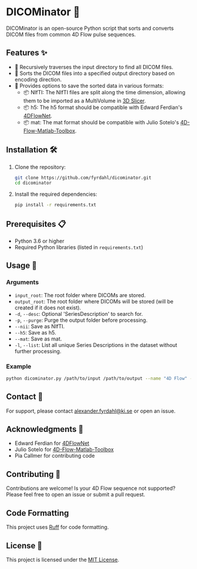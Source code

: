 # DICOMinator 🌊

DICOMinator is an open-source Python script that sorts and converts DICOM files from common 4D Flow pulse sequences.

## Features ✨

- 📂 Recursively traverses the input directory to find all DICOM files.
- 📂 Sorts the DICOM files into a specified output directory based on encoding direction.
- 💾 Provides options to save the sorted data in various formats:
    - 📦 NIfTI: The NIfTI files are split along the time dimension, allowing them to be imported as a MultiVolume in [3D Slicer](https://www.slicer.org/).
    - 📦 h5: The h5 format should be compatible with Edward Ferdian's [4DFlowNet](https://github.com/edwardferdian/4DFlowNet).
    - 📦 mat: The mat format should be compatible with Julio Sotelo's [4D-Flow-Matlab-Toolbox](https://github.com/juliosotelo/4D-Flow-Matlab-Toolbox).


## Installation 🛠️

1. Clone the repository:
    ```sh
    git clone https://github.com/fyrdahl/dicominator.git
    cd dicominator
    ```

2. Install the required dependencies:
    ```sh
    pip install -r requirements.txt
    ```

## Prerequisites 📋

- Python 3.6 or higher
- Required Python libraries (listed in `requirements.txt`)

## Usage 🚀

### Arguments

- `input_root`: The root folder where DICOMs are stored.
- `output_root`: The root folder where DICOMs will be stored (will be created if it does not exist).
- `-d`, `--desc`: Optional 'SeriesDescription' to search for.
- `-p`, `--purge`: Purge the output folder before processing.
- `--nii`: Save as NIfTI.
- `--h5`: Save as h5.
- `--mat`: Save as mat.
- `-l`, `--list`: List all unique Series Descriptions in the dataset without further processing.

### Example

```sh
python dicominator.py /path/to/input /path/to/output --name "4D Flow" --nii --h5 --mat
```

## Contact 📧

For support, please contact alexander.fyrdahl@ki.se or open an issue.

## Acknowledgments 🙏

- Edward Ferdian for [4DFlowNet](https://github.com/edwardferdian/4DFlowNet)
- Julio Sotelo for [4D-Flow-Matlab-Toolbox](https://github.com/juliosotelo/4D-Flow-Matlab-Toolbox)
- Pia Callmer for contributing code

## Contributing 🤝

Contributions are welcome! Is your 4D Flow sequence not supported? Please feel free to open an issue or submit a pull request.

## Code Formatting

This project uses [Ruff](https://github.com/astral-sh/ruff) for code formatting.

## License 📄

This project is licensed under the [MIT License](LICENSE).
